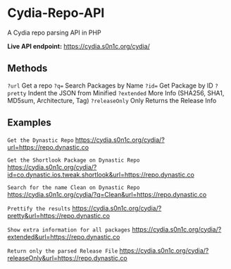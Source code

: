 # Cydia-Repo-API
A Cydia repo parsing API in PHP

**Live API endpoint:** https://cydia.s0n1c.org/cydia/

## Methods

`?url` Get a repo
`?q=` Search Packages by Name
`?id=` Get Package by ID 
`?pretty` Indent the JSON from Minified
`?extended` More Info (SHA256, SHA1, MD5sum, Architecture, Tag)
`?releaseOnly` Only Returns the Release Info


## Examples
`Get the Dynastic Repo` https://cydia.s0n1c.org/cydia/?url=https://repo.dynastic.co

`Get the Shortlook Package on Dynastic Repo` https://cydia.s0n1c.org/cydia/?id=co.dynastic.ios.tweak.shortlook&url=https://repo.dynastic.co

`Search for the name Clean on Dynastic Repo` https://cydia.s0n1c.org/cydia/?q=Clean&url=https://repo.dynastic.co

`Prettify the results` https://cydia.s0n1c.org/cydia/?pretty&url=https://repo.dynastic.co

`Show extra information for all packages` https://cydia.s0n1c.org/cydia/?extended&url=https://repo.dynastic.co

`Return only the parsed Release File` https://cydia.s0n1c.org/cydia/?releaseOnly&url=https://repo.dynastic.co

